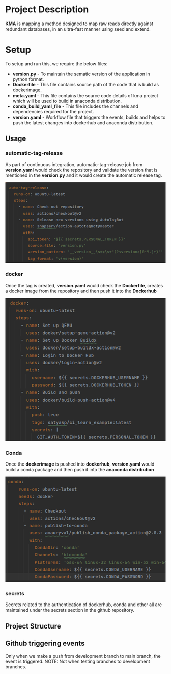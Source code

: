 # Project Description
**KMA** is mapping a method designed to map raw reads directly against redundant databases, in an ultra-fast manner using seed and extend. 

# Setup

To setup and run this, we require the below files:  
* **version.py**  - To maintain the sematic version of the application in python format.  
* **Dockerfile** - This file contains source path of the code that is build as dockerimage.      
* **meta.yaml** - This file contains the source code details of kma project which will be used to build in anaconda distribution.      
* **conda_build_yaml_file** - This file includes the channels and dependencies required for the project.
* **version.yaml** - Workflow file that triggers the events, builds and helps to push the latest changes into dockerhub and anaconda distribution. 

## Usage
### automatic-tag-release
 As part of continuous integration, automatic-tag-release job from **version.yaml** would check the repository and validate the version that is mentioned in the **version.py** and it would create the automatic release tag.
<p align="left">
  <img src="./images/automatic_tag_release.png" alt="Size Limit CLI" width="538">
</p>

### docker
 Once the tag is created, **version.yaml** would check the **Dockerfile**, creates a docker image from the repository and then push it into the **Dockerhub**
<p align="left">
  <img src="./images/docker.png" alt="Size Limit CLI" width="538">
</p>

### Conda
 Once the **dockerimage** is pushed into **dockerhub**, **version.yaml** would build a conda package and then push it into the **anaconda distribution**
<p align="left">
  <img src="./images/conda.png" alt="Size Limit CLI" width="538">
</p>

### secrets
 
Secrets related to the authentication of dockerhub, conda and other all are maintained under the secrets section in the github repository.   

## Project Structure



## Github triggering events       
Only when we make a push from development branch to main branch, the event is triggered. NOTE: Not when testing branches to development branches. 

